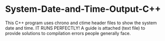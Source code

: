 # System-Date-and-Time-Output-C++
This C++ program uses chrono and ctime header files to show the system date and time. IT RUNS PERFECTLY! A guide is attached (text file) to provide solutions to compilation errors people generally face.
